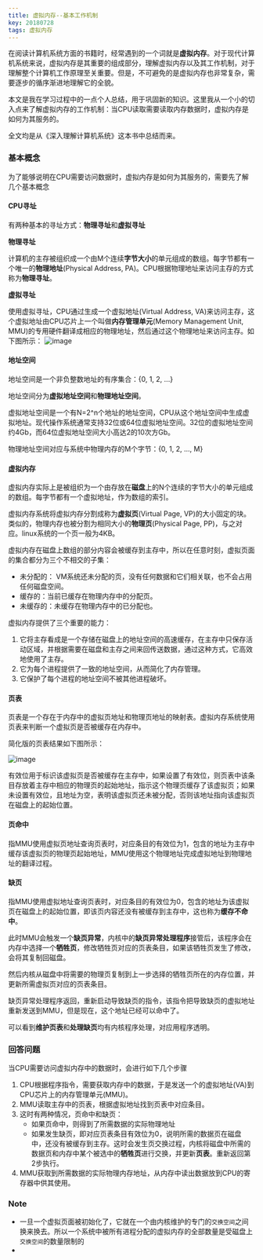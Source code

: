 ```yaml
---
title: 虚拟内存--基本工作机制
key: 20180728
tags: 虚拟内存
---
```


在阅读计算机系统方面的书籍时，经常遇到的一个词就是**虚拟内存**。对于现代计算机系统来说，虚拟内存是其重要的组成部分，理解虚拟内存以及其工作机制，对于理解整个计算机工作原理至关重要。但是，不可避免的是虚拟内存也非常复杂，需要逐步的循序渐进地理解它的全貌。

本文是我在学习过程中的一点个人总结，用于巩固新的知识。这里我从一个小的切入点来了解虚拟内存的工作机制：当CPU读取需要读取内存数据时，虚拟内存是如何为其服务的。

全文均是从《深入理解计算机系统》这本书中总结而来。
<!--more-->

### 基本概念

为了能够说明在CPU需要访问数据时，虚拟内存是如何为其服务的，需要先了解几个基本概念

#### CPU寻址

有两种基本的寻址方式：**物理寻址**和**虚拟寻址**

**物理寻址**

计算机的主存被组织成一个由M个连续**字节大小**的单元组成的数组。每字节都有一个唯一的**物理地址**(Physical Address, PA)。CPU根据物理地址来访问主存的方式称为**物理寻址**。

**虚拟寻址**

使用虚拟寻址，CPU通过生成一个虚拟地址(Virtual Address, VA)来访问主存，这个虚拟地址由CPU芯片上一个叫做**内存管理单元**(Memory Management Unit, MMU)的专用硬件翻译成相应的物理地址，然后通过这个物理地址来访问主存。如下图所示：
![image](http://image.jaydenfoo.com/uploads/big/35fa76a567046b4b08191428095d23c3.PNG)

#### 地址空间

地址空间是一个非负整数地址的有序集合：{0, 1, 2, ...}

地址空间分为**虚拟地址空间**和**物理地址空间**。

虚拟地址空间是一个有N=2^n个地址的地址空间，CPU从这个地址空间中生成虚拟地址。现代操作系统通常支持32位或64位虚拟地址空间。32位的虚拟地址空间约4Gb，而64位虚拟地址空间大小高达2的10次方Gb。

物理地址空间对应与系统中物理内存的M个字节：{0, 1, 2, ..., M}

#### 虚拟内存

虚拟内存实际上是被组织为一个由存放在**磁盘**上的N个连续的字节大小的单元组成的数组。每字节都有一个虚拟地址，作为数组的索引。

虚拟内存系统将虚拟内存分割成称为**虚拟页**(Virtual Page, VP)的大小固定的块。类似的，物理内存也被分割为相同大小的**物理页**(Physical Page, PP)，与之对应。linux系统的一个页一般为4KB。

虚拟内存在磁盘上数组的部分内容会被缓存到主存中，所以在任意时刻，虚拟页面的集合都分为三个不相交的子集：
- 未分配的： VM系统还未分配的页，没有任何数据和它们相关联，也不会占用任何磁盘空间。
- 缓存的：当前已缓存在物理内存中的分配页。
- 未缓存的：未缓存在物理内存中的已分配也。

虚拟内存提供了三个重要的能力：
1. 它将主存看成是一个存储在磁盘上的地址空间的高速缓存，在主存中只保存活动区域，并根据需要在磁盘和主存之间来回传送数据，通过这种方式，它高效地使用了主存。
2. 它为每个进程提供了一致的地址空间，从而简化了内存管理。
3. 它保护了每个进程的地址空间不被其他进程破坏。

#### 页表

页表是一个存在于内存中的虚拟页地址和物理页地址的映射表。虚拟内存系统使用页表来判断一个虚拟页是否被缓存在内存中。

简化版的页表结果如下图所示：

![image](http://image.jaydenfoo.com/uploads/big/55f484f8d78538eb98d4a33347f9bdc9.PNG)

有效位用于标识该虚拟页是否被缓存在主存中，如果设置了有效位，则页表中该条目存放着主存中相应的物理页的起始地址，指示这个物理页缓存了该虚拟页；如果未设置有效位，且地址为空，表明该虚拟页还未被分配，否则该地址指向该虚拟页在磁盘上的起始位置。

#### 页命中

指MMU使用虚拟页地址查询页表时，对应条目的有效位为1，包含的地址为主存中缓存该虚拟页的物理页起始地址，MMU使用这个物理地址完成虚拟地址到物理地址的翻译过程。

#### 缺页

指MMU使用虚拟地址查询页表时，对应条目的有效位为0，包含的地址为该虚拟页在磁盘上的起始位置，即该页内容还没有被缓存到主存中，这也称为**缓存不命中**。

此时MMU会触发一个**缺页异常**，内核中的**缺页异常处理程序**接管后，该程序会在内存中选择一个**牺牲页**，修改牺牲页对应的页表条目，如果该牺牲页发生了修改，会将其复制回磁盘。

然后内核从磁盘中将需要的物理页复制到上一步选择的牺牲页所在的内存位置，并更新所需虚拟页对应的页表条目。

缺页异常处理程序返回，重新启动导致缺页的指令，该指令把导致缺页的虚拟地址重新发送到MMU，但是现在，这个地址已经可以命中了。

可以看到**维护页表**和**处理缺页**均有内核程序处理，对应用程序透明。

### 回答问题

当CPU需要访问虚拟内存中的数据时，会进行如下几个步骤

1. CPU根据程序指令，需要获取内存中的数据，于是发送一个的虚拟地址(VA)到CPU芯片上的内存管理单元(MMU)。
2. MMU读取主存中的页表，根据虚拟地址找到页表中对应条目。
3. 这时有两种情况，页命中和缺页：
    - 如果页命中，则得到了所需数据的实际物理地址
    - 如果发生缺页，即对应页表条目有效位为0，说明所需的数据页在磁盘中，还没有被缓存到主存。这时会发生页交换过程，内核将磁盘中所需的数据页和内存中某个被选中的**牺牲页**进行交换，并更新**页表**。重新返回第2步执行。
4. MMU获取到所需数据的实际物理内存地址，从内存中读出数据放到CPU的寄存器中供其使用。

### Note

- 一旦一个虚拟页面被初始化了，它就在一个由内核维护的专门的`交换空间`之间换来换去。所以一个系统中被所有进程分配的虚拟内存的全部数量是受磁盘上`交换空间`的数量限制的
- 

